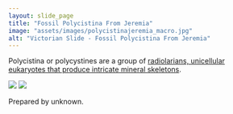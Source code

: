 ```yaml
---
layout: slide_page
title: "Fossil Polycistina From Jeremia"
image: "assets/images/polycistinajeremia_macro.jpg"
alt: "Victorian Slide - Fossil Polycistina From Jeremia"
---
```


Polycistina or polycystines are a group of [radiolarians, unicellular eukaryotes that produce intricate mineral skeletons](https://en.wikipedia.org/wiki/Radiolaria).

<img src="{{ site.baseurl }}/assets/images/polycistinajeremia_micro-1.jpg">
<img src="{{ site.baseurl }}/assets/images/polycistinajeremia_micro-2.jpg">

Prepared by unknown. 